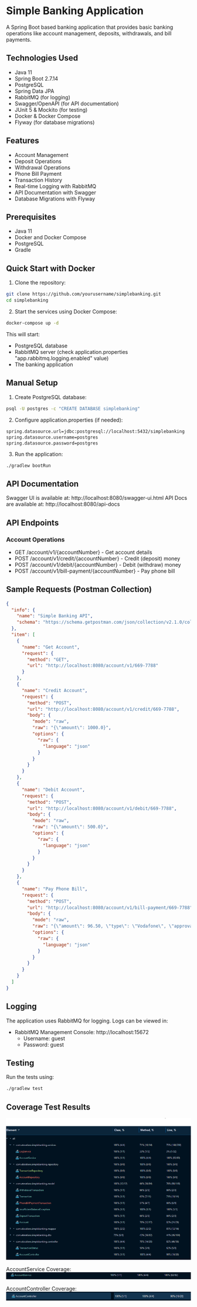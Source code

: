 # Simple Banking Application

A Spring Boot based banking application that provides basic banking operations like account management, deposits, withdrawals, and bill payments.

## Technologies Used

- Java 11
- Spring Boot 2.7.14
- PostgreSQL
- Spring Data JPA
- RabbitMQ (for logging)
- Swagger/OpenAPI (for API documentation)
- JUnit 5 & Mockito (for testing)
- Docker & Docker Compose
- Flyway (for database migrations)

## Features

- Account Management
- Deposit Operations
- Withdrawal Operations
- Phone Bill Payment
- Transaction History
- Real-time Logging with RabbitMQ
- API Documentation with Swagger
- Database Migrations with Flyway

## Prerequisites

- Java 11
- Docker and Docker Compose
- PostgreSQL
- Gradle

## Quick Start with Docker

1. Clone the repository:
```bash
git clone https://github.com/yourusername/simplebanking.git
cd simplebanking
```

2. Start the services using Docker Compose:
```bash
docker-compose up -d
```

This will start:
- PostgreSQL database
- RabbitMQ server (check application.properties "app.rabbitmq.logging.enabled" value) 
- The banking application

## Manual Setup

1. Create PostgreSQL database:
```bash
psql -U postgres -c "CREATE DATABASE simplebanking"
```

2. Configure application.properties (if needed):
```properties
spring.datasource.url=jdbc:postgresql://localhost:5432/simplebanking
spring.datasource.username=postgres
spring.datasource.password=postgres
```

3. Run the application:
```bash
./gradlew bootRun
```

## API Documentation

Swagger UI is available at: http://localhost:8080/swagger-ui.html
API Docs are available at: http://localhost:8080/api-docs

## API Endpoints

### Account Operations

- GET /account/v1/{accountNumber} - Get account details
- POST /account/v1/credit/{accountNumber} - Credit (deposit) money
- POST /account/v1/debit/{accountNumber} - Debit (withdraw) money
- POST /account/v1/bill-payment/{accountNumber} - Pay phone bill

## Sample Requests (Postman Collection)

```json
{
  "info": {
    "name": "Simple Banking API",
    "schema": "https://schema.getpostman.com/json/collection/v2.1.0/collection.json"
  },
  "item": [
    {
      "name": "Get Account",
      "request": {
        "method": "GET",
        "url": "http://localhost:8080/account/v1/669-7788"
      }
    },
    {
      "name": "Credit Account",
      "request": {
        "method": "POST",
        "url": "http://localhost:8080/account/v1/credit/669-7788",
        "body": {
          "mode": "raw",
          "raw": "{\"amount\": 1000.0}",
          "options": {
            "raw": {
              "language": "json"
            }
          }
        }
      }
    },
    {
      "name": "Debit Account",
      "request": {
        "method": "POST",
        "url": "http://localhost:8080/account/v1/debit/669-7788",
        "body": {
          "mode": "raw",
          "raw": "{\"amount\": 500.0}",
          "options": {
            "raw": {
              "language": "json"
            }
          }
        }
      }
    },
    {
      "name": "Pay Phone Bill",
      "request": {
        "method": "POST",
        "url": "http://localhost:8080/account/v1/bill-payment/669-7788",
        "body": {
          "mode": "raw",
          "raw": "{\"amount\": 96.50, \"type\": \"Vodafone\", \"approvalCode\": \"5423345566\"}",
          "options": {
            "raw": {
              "language": "json"
            }
          }
        }
      }
    }
  ]
}
```

## Logging

The application uses RabbitMQ for logging. Logs can be viewed in:
- RabbitMQ Management Console: http://localhost:15672
  - Username: guest
  - Password: guest

## Testing

Run the tests using:
```bash
./gradlew test
```


## Coverage Test Results

![](images/allCoverages.png )

AccountService Coverage:
![](images/AccountServiceCoverage.png "AccountService Coverage")

AccountController Coverage:
![](images/AccountControllerCoverage.png "AccountController Coverage")


